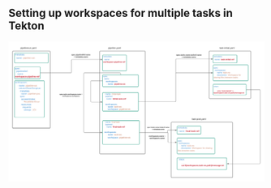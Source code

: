 ## Setting up workspaces for multiple tasks in Tekton

![Diagram](https://github.com/prav10194/tekton-pipeline-example/blob/main/workspaces/Workspace%20Architecture.png)
